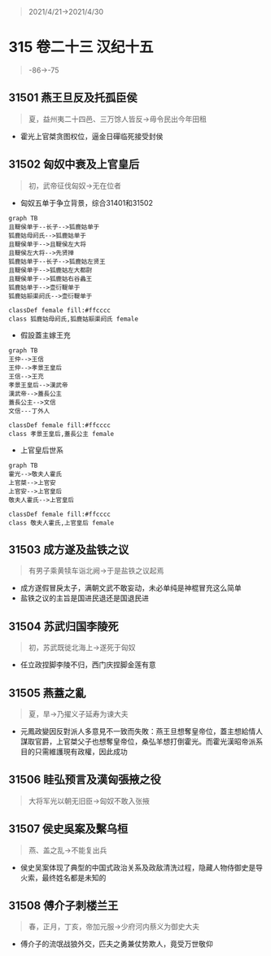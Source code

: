 > 2021/4/21->2021/4/30

# 315 卷二十三 汉纪十五

> -86->-75

## 31501 燕王旦反及托孤臣侯
> 夏，益州夷二十四邑、三万馀人皆反->毋令民出今年田租
- 霍光上官桀贪图权位，逼金日磾临死接受封侯

## 31502 匈奴中衰及上官皇后
> 初，武帝征伐匈奴->无在位者

- 匈奴五单于争立背景，综合31401和31502

```mermaid
graph TB
且鞮侯单于--长子-->狐鹿姑单于
狐鹿姑母阏氏-->狐鹿姑单于
且鞮侯单于-->且鞮侯左大将
且鞮侯左大将-->先贤掸
狐鹿姑单于--长子-->狐鹿姑左贤王
且鞮侯单于-->狐鹿姑左大都尉
且鞮侯单于-->狐鹿姑右谷蠡王
狐鹿姑单于-->壶衍鞮单于
狐鹿姑颛渠阏氏-->壶衍鞮单于

classDef female fill:#ffcccc
class 狐鹿姑母阏氏,狐鹿姑颛渠阏氏 female

```

- 假設蓋主嫁王充
```mermaid
graph TB
王仲-->王信
王仲-->孝景王皇后
王信-->王充
孝景王皇后-->漢武帝
漢武帝-->蓋長公主
蓋長公主-->文信
文信---丁外人

classDef female fill:#ffcccc
class 孝景王皇后,蓋長公主 female

```

- 上官皇后世系
```mermaid
graph TB
霍光-->敬夫人霍氏
上官桀-->上官安
上官安-->上官皇后
敬夫人霍氏-->上官皇后

classDef female fill:#ffcccc
class 敬夫人霍氏,上官皇后 female
```


## 31503 成方遂及盐铁之议
> 有男子乘黄犊车诣北阙->于是盐铁之议起焉
- 成方遂假冒戾太子，满朝文武不敢妄动，未必单纯是神棍冒充这么简单
- 盐铁之议的主旨是国进民退还是国退民进

## 31504 苏武归国李陵死
> 初，苏武既徙北海上->遂死于匈奴
- 任立政捏脚李陵不归，西门庆捏脚金莲有意

## 31505 燕蓋之亂
> 夏，旱->乃擢义子延寿为谏大夫
- 元鳳政變因反對派人多意見不一致而失敗：燕王旦想奪皇帝位，蓋主想給情人謀取官爵，上官桀父子也想奪皇帝位，桑弘羊想打倒霍光。而霍光漢昭帝派系目的只需維護現有政權，因此成功

## 31506 眭弘预言及漢匈張掖之役
> 大将军光以朝无旧臣->匈奴不敢入张掖

## 31507 侯史吳案及繫乌桓
> 燕、盖之乱->不能复出兵
- 侯史吴案体现了典型的中国式政治关系及政敌清洗过程，隐藏人物侍御史是导火索，最终姓名都是未知的

## 31508 傅介子刺楼兰王
> 春，正月，丁亥，帝加元服->少府河内蔡义为御史大夫
- 傅介子的流氓战狼外交，匹夫之勇兼仗势欺人，竟受万世敬仰
